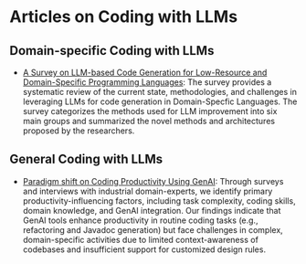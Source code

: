 
# Articles on Coding with LLMs

## Domain-specific Coding with LLMs

* [A Survey on LLM-based Code Generation for Low-Resource and Domain-Specific Programming Languages](https://arxiv.org/pdf/2410.03981?): The survey provides a systematic review of the current state, methodologies, and challenges in leveraging LLMs for code generation in Domain-Specfic Languages. The survey categorizes the methods used for LLM improvement into six main groups and summarized the novel methods and architectures proposed by the researchers.  

## General Coding with LLMs 

* [Paradigm shift on Coding Productivity Using GenAI](https://arxiv.org/pdf/2504.18404?): Through surveys and interviews with industrial domain-experts, we identify primary productivity-influencing factors, including task complexity, coding skills, domain knowledge, and GenAI integration. Our findings indicate that GenAI tools enhance productivity in routine coding tasks (e.g., refactoring and Javadoc generation) but face challenges in complex, domain-specific activities due to limited context-awareness of codebases and insufficient support for customized design rules.
